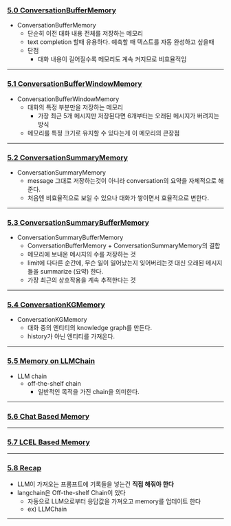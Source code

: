### [5.0 ConversationBufferMemory](https://nomadcoders.co/fullstack-gpt/lectures/4562) 
- ConversationBufferMemory
	- 단순히 이전 대화 내용 전체를 저장하는 메모리
	- text completion 할때 유용하다. 예측할 때 텍스트를 자동 완성하고 싶을때
	- 단점
		- 대화 내용이 길어질수록 메모리도 계속 커지므로 비효율적임
***
### [5.1 ConversationBufferWindowMemory](https://nomadcoders.co/fullstack-gpt/lectures/4563) 
- ConversationBufferWindowMemory
	- 대화의 특정 부분만을 저장하는 메모리
		- 가장 최근 5개 메시지만 저장된다면 6개부터는 오래된 메시지가 버려지는 방식
	- 메모리를 특정 크기로 유지할 수 있다는게 이 메모리의 큰장점
***
### [5.2 ConversationSummaryMemory](https://nomadcoders.co/fullstack-gpt/lectures/4564) 
- ConversationSummaryMemory
	- message 그대로 저장하는것이 아니라 conversation의 요약을 자체적으로 해준다.
	- 처음엔 비효율적으로 보일 수 있으나 대화가 쌓이면서 효율적으로 변한다.
***
### [5.3 ConversationSummaryBufferMemory](https://nomadcoders.co/fullstack-gpt/lectures/4565) 
- ConversationSummaryBufferMemory
	- ConversationBufferMemory + ConversationSummaryMemory의 결합
	- 메모리에 보내온 메시지의 수를 저장하는 것
	- limit에 다다른 순간에, 무슨 일이 일어났는지 잊어버리는것 대신 오래된 메시지들을 summarize (요약) 한다.
	- 가장 최근의 상호작용을 계속 추적한다는 것
***
### [5.4 ConversationKGMemory](https://nomadcoders.co/fullstack-gpt/lectures/4566) 
- ConversationKGMemory
	- 대화 중의 엔티티의 knowledge graph를 만든다.
	- history가 아닌 엔티티를 가져온다.
***
### [5.5 Memory on LLMChain](https://nomadcoders.co/fullstack-gpt/lectures/4567) 
- LLM chain
	- off-the-shelf chain
		- 일반적인 목적을 가진 chain을 의미한다.
***
### [5.6 Chat Based Memory](https://nomadcoders.co/fullstack-gpt/lectures/4568) 
***
### [5.7 LCEL Based Memory](https://nomadcoders.co/fullstack-gpt/lectures/4569) 

***
### [5.8 Recap](https://nomadcoders.co/fullstack-gpt/lectures/4570) 
- LLM이 가져오는 프롬프트에 기록들을 넣는건 **직접 해줘야 한다**
- langchain은 Off-the-shelf Chain이 있다
	- 자동으로 LLM으로부터 응답값을 가져오고 memory를 업데이트 한다
	- ex) LLMChain
***
